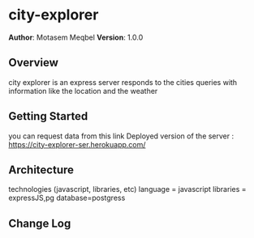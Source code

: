 # city-explorer
**Author**: Motasem Meqbel
**Version**: 1.0.0 

## Overview
city explorer is an express server  responds to the cities queries with information like the location and the weather

## Getting Started
you can request data from this link 
Deployed version of the server : https://city-explorer-ser.herokuapp.com/

## Architecture
<!-- Provide a detailed description of the application design. What  you're using, and any other relevant design information. -->
technologies (javascript, libraries, etc)
language = javascript 
libraries = expressJS,pg
database=postgress

## Change Log
<!-- Use this area to document the iterative changes made to your application as each feature is successfully implemented. Use time stamps. Here's an examples:

2/21/2021 4:17pm - Application now has a fully-functional express server, with a GET route for the location and weather resource.
2/23/2021 11:36pm - Application now has a fully-functional express server, with database connection in which if the requested location is in the database then retrieve it from the db
else get the location from the api and inserted it into the db

